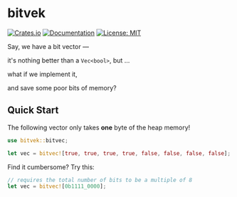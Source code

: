 # bitvek

[![Crates.io](https://img.shields.io/crates/v/bitvek.svg)](https://crates.io/crates/bitvek)
[![Documentation](https://docs.rs/bitvek/badge.svg)](https://docs.rs/bitvek)
[![License: MIT](https://img.shields.io/badge/License-MIT-blue.svg)](https://opensource.org/licenses/MIT)

Say, we have a bit vector —

it's nothing better than a `Vec<bool>`, but …

what if we implement it,

and save some poor bits of memory?

## Quick Start

The following vector only takes **one** byte of the heap memory!

```rust
use bitvek::bitvec;

let vec = bitvec![true, true, true, true, false, false, false, false];
```
Find it cumbersome? Try this:

```rust
// requires the total number of bits to be a multiple of 8
let vec = bitvec![0b1111_0000];
```
